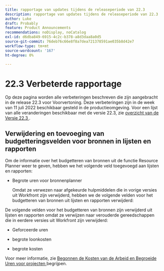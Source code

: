 ```yaml
---
title: rapportage van updates tijdens de releaseperiode van 22.3
description: rapportage van updates tijdens de releaseperiode van 22.3
author: Luke
draft: Probably
feature: Product Announcements
recommendations: noDisplay, noCatalog
exl-id: d6dba849-6915-4c2c-b378-a8d3daa8a0d5
source-git-commit: 76deb76c66e8f8a7dea721378591ae035b8d42e7
workflow-type: tm+mt
source-wordcount: '167'
ht-degree: 0%

---
```


# 22.3 Verbeterde rapportage

Op deze pagina worden alle verbeteringen beschreven die zijn aangebracht in de release 22.3 voor Voorvertoning. Deze verbeteringen zijn in de week van 11 juli 2022 beschikbaar gesteld in de productieomgeving. Voor een lijst van alle veranderingen beschikbaar met de versie 22.3, zie [&#x200B; overzicht van de Versie 22.3 &#x200B;](../../../product-announcements/product-releases/22.3-release-activity/22-3-release-overview.md).

## Verwijdering en toevoeging van budgetteringsvelden voor bronnen in lijsten en rapporten

Om de informatie over het budgetteren van bronnen uit de functie Resource Planner weer te geven, hebben we het volgende veld toegevoegd aan lijsten en rapporten:

* Begrote uren voor bronnenplanner

  Omdat ze verwezen naar afgekeurde hulpmiddelen die in vorige versies uit Workfront zijn verwijderd, hebben we de volgende velden voor het budgetteren van bronnen uit lijsten en rapporten verwijderd:


De volgende velden voor het budgetteren van bronnen zijn verwijderd uit lijsten en rapporten omdat ze verwijzen naar verouderde gereedschappen die in eerdere versies uit Workfront zijn verwijderd:

* Geforceerde uren

* begrote loonkosten

* begrote kosten


Voor meer informatie, zie [&#x200B; Begonnen de Kosten van de Arbeid en Begroeide Uren voor projecten &#x200B;](/help/quicksilver/manage-work/projects/project-finances/budgeted-labor-cost.md) begrijpen.

